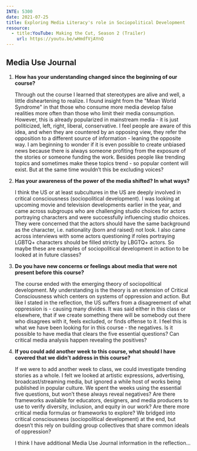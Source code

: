 ```yaml
---
INTE: 5300
date: 2021-07-25
title: Exploring Media Literacy's role in Sociopolitical Development
resource:
  - title:YouTube: Making the Cut, Season 2 (Trailer)
    url: https://youtu.be/wHmdfVjAYnQ
---
```


## Media Use Journal

1.  **How has your understanding changed since the beginning of our course?**

    Through out the course I learned that stereotypes are alive and well, a little disheartening to realize. I found insight from the "Mean World Syndrome" in that those who consume more media develop false realities more often than those who limit their media consumption. However, this is already popularized in mainstream media - it is just politicized, left, right, liberal, conservative. I feel people are aware of this idea, and when they are countered by an opposing view, they refer the opposition to a different source of information - leaning the opposite way. I am beginning to wonder if it is even possible to create unbiased news because there is always someone profiting from the exposure of the stories or someone funding the work. Besides people like trending topics and sometimes make these topics trend - so popular content will exist. But at the same time wouldn’t this be excluding voices?

2.  **Has your awareness of the power of the media shifted? In what ways?**

    I think the US or at least subcultures in the US are deeply involved in critical consciousness (sociopolitical development). I was looking at upcoming movie and television developments earlier in the year, and came across subgroups who are challenging studio choices for actors portraying characters and were successfully influencing studio choices. They were concerned that the actors should have the same background as the character, i.e. nationality (born and raised) not look. I also came across interviews with some actors questioning if roles portraying LGBTQ+ characters should be filled strictly by LBGTQ+ actors. So maybe these are examples of sociopolitical development in action to be looked at in future classes?

3.  **Do you have new concerns or feelings about media that were not present before this course?**

    The course ended with the emerging theory of sociopolitical development. My understanding is the theory is an extension of Critical Consciousness which centers on systems of oppression and action. But like I stated in the reflection, the US suffers from a disagreement of what oppression is - causing many divides. It was said either in this class or elsewhere, that if we create something there will be somebody out there who disagrees with it, feels excluded, or finds offense to it. I feel this is what we have been looking for in this course - the negatives. Is it possible to have media that clears the five essential questions? Can critical media analysis happen revealing the positives?

4.  **If you could add another week to this course, what should I have covered that we didn't address in this course?**

    If we were to add another week to class, we could investigate trending stories as a whole. I felt we looked at artistic expressions, advertising, broadcast/streaming media, but ignored a while host of works being published in popular culture. We spent the weeks using the essential five questions, but won’t these always reveal negatives? Are there frameworks available for educators, designers, and media producers to use to verify diversity, inclusion, and equity in our work? Are there more critical media formulas or frameworks to explore? We bridged into critical consciousness (sociopolitical development) at the end, but doesn’t this rely on building group collectives that share common ideals of oppression?

    I think I have additional Media Use Journal information in the reflection...

